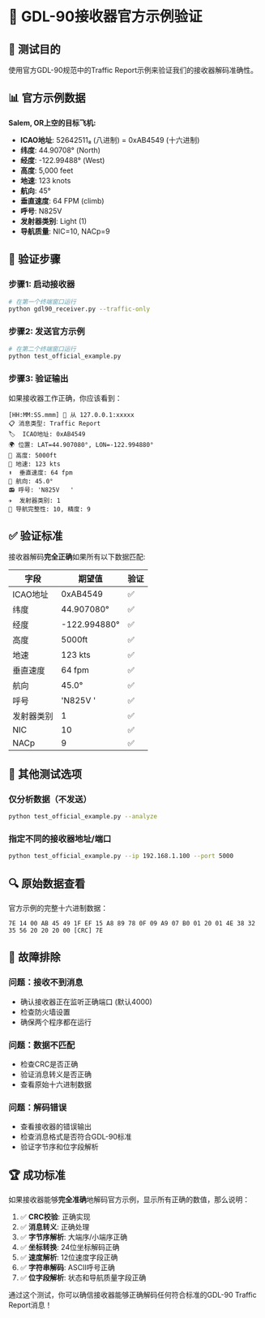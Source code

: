 # 📡 GDL-90接收器官方示例验证

## 🎯 测试目的

使用官方GDL-90规范中的Traffic Report示例来验证我们的接收器解码准确性。

## 📊 官方示例数据

**Salem, OR上空的目标飞机:**
- **ICAO地址**: 52642511₈ (八进制) = 0xAB4549 (十六进制)
- **纬度**: 44.90708° (North)
- **经度**: -122.99488° (West)  
- **高度**: 5,000 feet
- **地速**: 123 knots
- **航向**: 45°
- **垂直速度**: 64 FPM (climb)
- **呼号**: N825V
- **发射器类别**: Light (1)
- **导航质量**: NIC=10, NACp=9

## 🚀 验证步骤

### 步骤1: 启动接收器
```bash
# 在第一个终端窗口运行
python gdl90_receiver.py --traffic-only
```

### 步骤2: 发送官方示例
```bash
# 在第二个终端窗口运行
python test_official_example.py
```

### 步骤3: 验证输出

如果接收器工作正确，你应该看到：

```
[HH:MM:SS.mmm] 📨 从 127.0.0.1:xxxxx
📋 消息类型: Traffic Report
🏷️  ICAO地址: 0xAB4549
🌍 位置: LAT=44.907080°, LON=-122.994880°
📏 高度: 5000ft
🚀 地速: 123 kts
⬆️  垂直速度: 64 fpm
🧭 航向: 45.0°
📻 呼号: 'N825V   '
✈️  发射器类别: 1
📡 导航完整性: 10, 精度: 9
```

## ✅ 验证标准

接收器解码**完全正确**如果所有以下数据匹配:

| 字段 | 期望值 | 验证 |
|------|--------|------|
| ICAO地址 | 0xAB4549 | ✅ |
| 纬度 | 44.907080° | ✅ |
| 经度 | -122.994880° | ✅ |
| 高度 | 5000ft | ✅ |
| 地速 | 123 kts | ✅ |
| 垂直速度 | 64 fpm | ✅ |
| 航向 | 45.0° | ✅ |
| 呼号 | 'N825V   ' | ✅ |
| 发射器类别 | 1 | ✅ |
| NIC | 10 | ✅ |
| NACp | 9 | ✅ |

## 🔧 其他测试选项

### 仅分析数据（不发送）
```bash
python test_official_example.py --analyze
```

### 指定不同的接收器地址/端口
```bash
python test_official_example.py --ip 192.168.1.100 --port 5000
```

## 🔍 原始数据查看

官方示例的完整十六进制数据：
```
7E 14 00 AB 45 49 1F EF 15 A8 89 78 0F 09 A9 07 B0 01 20 01 4E 38 32 35 56 20 20 20 00 [CRC] 7E
```

## 🐛 故障排除

### 问题：接收不到消息
- 确认接收器正在监听正确端口 (默认4000)
- 检查防火墙设置
- 确保两个程序都在运行

### 问题：数据不匹配
- 检查CRC是否正确
- 验证消息转义是否正确
- 查看原始十六进制数据

### 问题：解码错误
- 查看接收器的错误输出
- 检查消息格式是否符合GDL-90标准
- 验证字节序和位字段解析

## 🏆 成功标准

如果接收器能够**完全准确**地解码官方示例，显示所有正确的数值，那么说明：

1. ✅ **CRC校验**: 正确实现
2. ✅ **消息转义**: 正确处理
3. ✅ **字节序解析**: 大端序/小端序正确
4. ✅ **坐标转换**: 24位坐标解码正确
5. ✅ **速度解析**: 12位速度字段正确
6. ✅ **字符串解码**: ASCII呼号正确
7. ✅ **位字段解析**: 状态和导航质量字段正确

通过这个测试，你可以确信接收器能够正确解码任何符合标准的GDL-90 Traffic Report消息！
